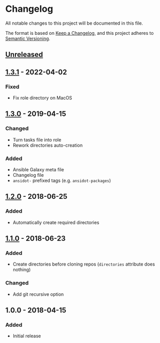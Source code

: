 # Changelog
All notable changes to this project will be documented in this file.

The format is based on [Keep a Changelog](https://keepachangelog.com/en/1.0.0/),
and this project adheres to [Semantic Versioning](https://semver.org/spec/v2.0.0.html).

## [Unreleased]
## [1.3.1] - 2022-04-02
### Fixed

- Fix role directory on MacOS

## [1.3.0] - 2019-04-15
### Changed

- Turn tasks file into role
- Rework directories auto-creation

### Added

- Ansible Galaxy meta file
- Changelog file
- `ansidot-` prefixed tags (e.g. `ansidot-packages`)

## [1.2.0] - 2018-06-25
### Added

- Automatically create required directories

## [1.1.0] - 2018-06-23
### Added

- Create directories before cloning repos (`directories` attribute does nothing)

### Changed

- Add git recursive option

## 1.0.0 - 2018-04-15
### Added

- Initial release

[Unreleased]: https://github.com/maxbrunet/ansidot/compare/v1.3.1...HEAD
[1.3.1]: https://github.com/maxbrunet/ansidot/compare/v1.3.0...v1.3.1
[1.3.0]: https://github.com/maxbrunet/ansidot/compare/v1.2.0...v1.3.0
[1.2.0]: https://github.com/maxbrunet/ansidot/compare/v1.1.0...v1.2.0
[1.1.0]: https://github.com/maxbrunet/ansidot/compare/v1.0.0...v1.1.0
